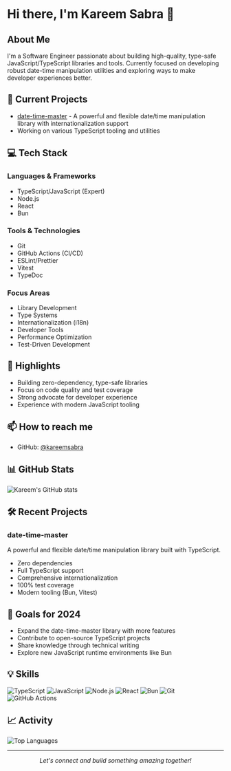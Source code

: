 # Hi there, I'm Kareem Sabra 👋

## About Me
I'm a Software Engineer passionate about building high-quality, type-safe JavaScript/TypeScript libraries and tools. Currently focused on developing robust date-time manipulation utilities and exploring ways to make developer experiences better.

## 🔭 Current Projects
- [date-time-master](https://github.com/kareemsabra/date-time-master) - A powerful and flexible date/time manipulation library with internationalization support
- Working on various TypeScript tooling and utilities

## 💻 Tech Stack
### Languages & Frameworks
- TypeScript/JavaScript (Expert)
- Node.js
- React
- Bun

### Tools & Technologies
- Git
- GitHub Actions (CI/CD)
- ESLint/Prettier
- Vitest
- TypeDoc

### Focus Areas
- Library Development
- Type Systems
- Internationalization (i18n)
- Developer Tools
- Performance Optimization
- Test-Driven Development

## 🌟 Highlights
- Building zero-dependency, type-safe libraries
- Focus on code quality and test coverage
- Strong advocate for developer experience
- Experience with modern JavaScript tooling

## 📫 How to reach me
- GitHub: [@kareemsabra](https://github.com/kareemsabra)

## 📊 GitHub Stats
![Kareem's GitHub stats](https://github-readme-stats.vercel.app/api?username=kareemsabra&show_icons=true&theme=dark)

## 🛠️ Recent Projects
### date-time-master
A powerful and flexible date/time manipulation library built with TypeScript.
- Zero dependencies
- Full TypeScript support
- Comprehensive internationalization
- 100% test coverage
- Modern tooling (Bun, Vitest)

## 🎯 Goals for 2024
- Expand the date-time-master library with more features
- Contribute to open-source TypeScript projects
- Share knowledge through technical writing
- Explore new JavaScript runtime environments like Bun

## 💡 Skills
![TypeScript](https://img.shields.io/badge/-TypeScript-3178C6?style=flat-square&logo=typescript&logoColor=white)
![JavaScript](https://img.shields.io/badge/-JavaScript-F7DF1E?style=flat-square&logo=javascript&logoColor=black)
![Node.js](https://img.shields.io/badge/-Node.js-339933?style=flat-square&logo=node.js&logoColor=white)
![React](https://img.shields.io/badge/-React-61DAFB?style=flat-square&logo=react&logoColor=black)
![Bun](https://img.shields.io/badge/-Bun-FFD700?style=flat-square&logo=bun&logoColor=black)
![Git](https://img.shields.io/badge/-Git-F05032?style=flat-square&logo=git&logoColor=white)
![GitHub Actions](https://img.shields.io/badge/-GitHub_Actions-2088FF?style=flat-square&logo=github-actions&logoColor=white)

## 📈 Activity
![Top Languages](https://github-readme-stats.vercel.app/api/top-langs/?username=kareemsabra&layout=compact&theme=dark)

---

<p align="center">
  <i>Let's connect and build something amazing together!</i>
</p>
